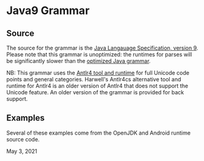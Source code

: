 # Java9 Grammar

## Source
The source for the grammar is the
[Java Langauage Specification, version 9](https://docs.oracle.com/javase/specs/jls/se9/html/index.html).
Please note that this grammar is unoptimized: the runtimes for parses will
be significantly slower than the [optimized Java grammar](https://github.com/antlr/grammars-v4/tree/master/java/java).

NB: This grammar uses the [Antlr4 tool and runtime](https://www.antlr.org/download.html)
for full Unicode code points and general categories.
Harwell's Antlr4cs alternative tool
and runtime for Antlr4 is an older version of Antlr4 that
does not support the Unicode feature. An older version of the grammar
is provided for back support.

## Examples
Several of these examples come from the OpenJDK and
Android runtime source code.

May 3, 2021
